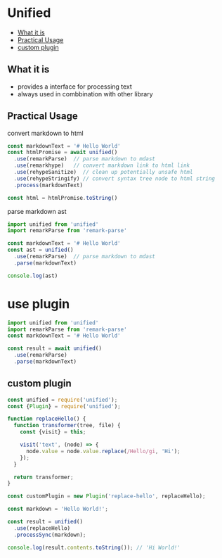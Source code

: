 # Unified

- [What it is](#what-it-is)
- [Practical Usage](#practical-usage)
- [custom plugin](#custom-plugin)

## What it is

- provides a interface for processing text
- always used in combbination with other library

## Practical Usage

convert markdown to html

```js
const markdownText = '# Hello World'
const htmlPromise = await unified()
  .use(remarkParse)  // parse markdown to mdast
  .use(remarkhype)   // convert markdown link to html link
  .use(rehypeSanitize)  // clean up potentially unsafe html
  .use(rehypeStringify) // convert syntax tree node to html string
  .process(markdownText)

const html = htmlPromise.toString()
```

parse markdown ast

```js
import unified from 'unified'
import remarkParse from 'remark-parse'

const markdownText = '# Hello World'
const ast = unified()
  .use(remarkParse)  // parse markdown to mdast
  .parse(markdownText)

console.log(ast)
```

# use plugin

```js
import unified from 'unified'
import remarkParse from 'remark-parse'
const markdownText = '# Hello World'

const result = await unified()
  .use(remarkParse)
  .parse(markdownText)
```

## custom plugin

```js
const unified = require('unified');
const {Plugin} = require('unified');

function replaceHello() {
  function transformer(tree, file) {
    const {visit} = this;

    visit('text', (node) => {
      node.value = node.value.replace(/Hello/gi, 'Hi');
    });
  }

  return transformer;
}

const customPlugin = new Plugin('replace-hello', replaceHello);

const markdown = 'Hello World!';

const result = unified()
  .use(replaceHello)
  .processSync(markdown);

console.log(result.contents.toString()); // 'Hi World!'
```
